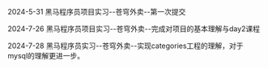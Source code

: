 2024-5-31
黑马程序员项目实习--苍穹外卖--第一次提交

2024-7-26
黑马程序员项目实习--苍穹外卖--完成对项目的基本理解与day2课程

2024-7-28
黑马程序员实习--苍穹外卖--实现categories工程的理解，对于mysql的理解更进一步。

